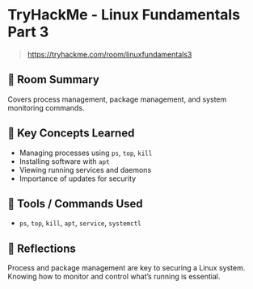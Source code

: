 # TryHackMe - Linux Fundamentals Part 3

> https://tryhackme.com/room/linuxfundamentals3

## 📘 Room Summary
Covers process management, package management, and system monitoring commands.

## 🧠 Key Concepts Learned
- Managing processes using `ps`, `top`, `kill`
- Installing software with `apt`
- Viewing running services and daemons
- Importance of updates for security

## 🔧 Tools / Commands Used
- `ps`, `top`, `kill`, `apt`, `service`, `systemctl`

## 💬 Reflections
Process and package management are key to securing a Linux system. Knowing how to monitor and control what’s running is essential.
